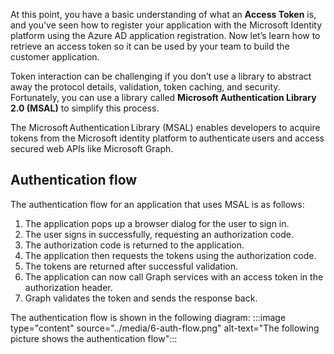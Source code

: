 At this point, you have a basic understanding of what an **Access Token** is, and you've seen how to register your application with the Microsoft Identity platform using the Azure AD application registration. Now let’s learn how to retrieve an access token so it can be used by your team to build the customer application. 

Token interaction can be challenging if you don’t use a library to abstract away the protocol details, validation, token caching, and security. Fortunately, you can use a library called **Microsoft Authentication Library 2.0 (MSAL)** to simplify this process.  

The Microsoft Authentication Library (MSAL) enables developers to acquire tokens from the Microsoft identity platform to authenticate users and access secured web APIs like Microsoft Graph.

## Authentication flow

The authentication flow for an application that uses MSAL is as follows:

1. The application pops up a browser dialog for the user to sign in.
1. The user signs in successfully, requesting an authorization code.
1. The authorization code is returned to the application.
1. The application then requests the tokens using the authorization code.
1. The tokens are returned after successful validation.
1. The application can now call Graph services with an access token in the authorization header.
1. Graph validates the token and sends the response back.

The authentication flow is shown in the following diagram:
:::image type="content" source="../media/6-auth-flow.png" alt-text="The following picture shows the authentication flow"::: 